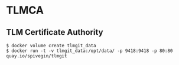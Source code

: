 # TLMCA 
## TLM Certificate Authority 

```
$ docker volume create tlmgit_data
$ docker run -t -v tlmgit_data:/opt/data/ -p 9418:9418 -p 80:80 quay.io/spivegin/tlmgit
```
